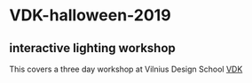 # VDK-halloween-2019
## interactive lighting workshop
This covers a three day workshop at Vilnius Design School [VDK](http://dizainokolegija.lt/en/)
 
